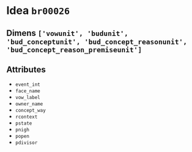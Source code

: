 # Idea `br00026`

## Dimens `['vowunit', 'budunit', 'bud_conceptunit', 'bud_concept_reasonunit', 'bud_concept_reason_premiseunit']`

## Attributes
- `event_int`
- `face_name`
- `vow_label`
- `owner_name`
- `concept_way`
- `rcontext`
- `pstate`
- `pnigh`
- `popen`
- `pdivisor`
